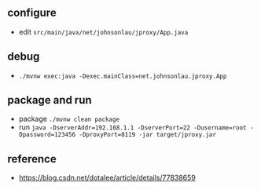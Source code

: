 ## configure
* edit `src/main/java/net/johnsonlau/jproxy/App.java`

## debug
* `./mvnw exec:java -Dexec.mainClass=net.johnsonlau.jproxy.App`

## package and run
* package `./mvnw clean package`
* run `java -DserverAddr=192.168.1.1 -DserverPort=22 -Dusername=root -Dpassword=123456 -DproxyPort=8119 -jar target/jproxy.jar`

## reference
* https://blog.csdn.net/dotalee/article/details/77838659